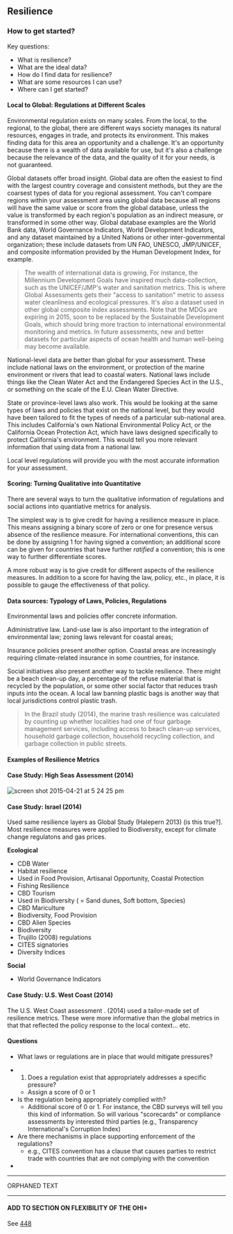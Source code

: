 ## Resilience

### How to get started?

Key questions:
* What is resilience?
* What are the ideal data?
* How do I find data for resilience?
* What are some resources I can use?
* Where can I get started?

#### Local to Global: Regulations at Different Scales

Environmental regulation exists on many scales. From the local, to the regional, to the global, there are different ways society manages its natural resources, engages in trade, and protects its environment. This makes finding data for this area an opportunity and a challenge. It's an opportunity because there is a wealth of data available for use, but it's also a challenge because the relevance of the data, and the quality of it for your needs, is not guaranteed.

Global datasets offer broad insight. Global data are often the easiest to find with the largest country coverage and consistent methods, but they are the coarsest types of data for you regional assessment. You can't compare regions within your assessment area using global data because all regions will have the same value or score from the global database, unless the value is transformed by each region's population as an indirect measure, or transformed in  some other way. Global database examples are the World Bank data, World Governance Indicators, World Development Indicators, and any dataset maintained by a United Nations or other inter-governmental organization; these include datasets from UN FAO, UNESCO, JMP/UNICEF, and composite information provided by the Human Development Index, for example.

> The wealth of international data is growing. For instance, the Millennium Development Goals have inspired much data-collection, such as the UNICEF/JMP's water and sanitation metrics. This is where Global Assessments gets their "access to sanitation" metric to assess water cleanliness and ecological pressures. It's also a dataset used in  other global composite index assessments. Note that the MDGs are expiring in 2015, soon to be replaced by the Sustainable Development Goals, which should bring more traction to international environmental monitoring and metrics. In future assessments, new and better datasets for particular aspects of ocean health and human well-being may become available.

National-level data are better than global for your assessment. These include national laws on the environment, or protection of the marine environment or rivers that lead to coastal waters. National laws include things like the Clean Water Act and the Endangered Species Act in the U.S., or something on the scale of the E.U. Clean Water Directive.

State or province-level laws also work. This would be looking at the same types of laws and policies that exist on the national level, but they would have been tailored to fit the types of needs of a particular sub-national area. This includes California's own National Environmental Policy Act, or the California Ocean Protection Act, which have laws designed specifically to protect California's environment. This would tell you more relevant information that using data from a national law.

Local level regulations will provide you with the most accurate information for your assessment.

#### Scoring: Turning Qualitative into Quantitative

There are several ways to turn the qualitative information of regulations and social actions into quantiative metrics for analysis.

The simplest way is to give credit for having a resilience measure in place. This means assigning a binary score of zero or one for presence versus absence of the resilience measure. For international conventions, this can be done by assigning 1 for having signed a convention; an additional score can be given for countries that have further *ratified* a convention; this is one way to further differentiate scores.

A more robust way is to give credit for different aspects of the resilience measures. In addition to a score for having the law, policy, etc., in place, it is possible to gauge the effectiveness of that policy.


#### Data sources: Typology of Laws, Policies, Regulations

<!---See Courtney's Google Doc-->


Environmental laws and policies offer concrete information.

Administrative law. Land-use law is also important to the integration of environmental law; zoning laws relevant for coastal areas;

Insurance policies present another option. Coastal areas are increasingly requiring climate-related insurance in some countries, for instance.

Social initiatives also present another way to tackle resilience. There might be a beach clean-up day, a percentage of the refuse material that is recycled by the population, or some other social factor that reduces trash inputs into the ocean. A local law banning plastic bags is another way that local jurisdictions control plastic trash.

> In the Brazil study (2014), the marine trash resilience was calculated by counting up whether localities had one of four garbage management services, including access to beach clean-up services, household garbage collection, household recycling collection, and garbage collection in public streets. <!---Julie's MS--->


#### Examples of Resilience Metrics

#### Case Study: High Seas Assessment (2014)

<!---Insert mel's table here--->

![screen shot 2015-04-21 at 5 24 25 pm](https://cloud.githubusercontent.com/assets/5891909/7570140/a272d48e-f7c2-11e4-988d-c3a80d97398a.png)


#### Case Study: Israel (2014)

Used same resilience layers as Global Study (Halepern 2013) (is this true?]. Most resilience measures were applied to Biodiversity, except for climate change regulatons and gas prices.

**Ecological**
* CDB Water
* Habitat resilience
* Used in Food Provision, Artisanal Opportunity, Coastal Protection
* Fishing Resilience
* CBD Tourism
* Used in Biodiversity ( = Sand dunes, Soft bottom, Species)
* CBD Mariculture
* Biodiversity, Food Provision
* CBD Alien Species
* Biodiversity
* Trujillo (2008) regulations
* CITES signatories
* Diversity Indices

**Social**
* World Governance Indicators


#### Case Study: U.S. West Coast (2014)

The U.S. West Coast assessment . (2014) used a tailor-made set of resilience metrics. These were more informative than the global metrics in that that reflected the policy response to the local context... etc.


#### Questions

* What laws or regulations are in place that would mitigate pressures? <!---from Julie's MS--->

<!---From Courtney's GoogleDoc--->

* 1. Does a regulation exist that appropriately addresses a specific pressure?
   * Assign a score of 0 or 1
 * Is the regulation being appropriately complied with?
    * Additional score of 0 or 1. For instance, the CBD surveys will tell you this kind of information. So will various "scorecards" or compliance assessments by interested third parties (e.g., Transparency International's Corruption Index)
 * Are there mechanisms in place supporting enforcement of the regulations?
    * e.g., CITES convention has a clause that causes parties to restrict trade with countries that are not complying with the convention
*


****************
ORPHANED TEXT
****************

#### ADD TO SECTION ON FLEXIBILITY OF THE OHI+

See [448](github.com/ohi-science/issues/issues/448)
